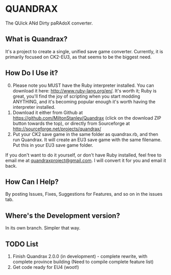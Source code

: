 QUANDRAX
========
The QUick ANd Dirty paRAdoX converter.

What is Quandrax?
-----------------
It's a project to create a single, unified save game converter. Currently, it is primarily focused on CK2-EU3, as that seems to be the biggest need.

How Do I Use it?
----------------
0. Please note you MUST have the Ruby interpreter installed. You can download it here: http://www.ruby-lang.org/en/. It's worth it; Ruby is great, you'll find the joy of scripting when you start modding ANYTHING, and it's becoming popular enough it's worth having the interpreter installed.
1. Download it either from Github at https://github.com/MiltonStanley/Quandrax (click on the download ZIP button towards the top), or directly from Sourceforge at http://sourceforge.net/projects/quandrax/
2. Put your CK2 save game in the same folder as quandrax.rb, and then run Quandrax. It will create an EU3 save game with the same filename. Put this in your EU3 save game folder. 

If you don't want to do it yourself, or don't have Ruby installed, feel free to email me at quandraxproject@gmail.com. I will convert it for you and email it back.

How Can I Help?
---------------
By posting Issues, Fixes, Suggestions for Features, and so on in the issues tab.

Where's the Development version?
--------------------------------
In its own branch. Simpler that way.

TODO List
---------
1. Finish Quandrax 2.0.0 (in development) - complete rewrite, with complete province building (Need to compile complete feature list)
2. Get code ready for EU4 (woot!)
